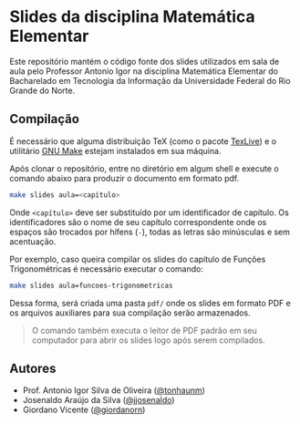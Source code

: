 # Slides da disciplina Matemática Elementar
Este repositório mantém o código fonte dos slides utilizados em sala de aula pelo Professor Antonio Igor na disciplina Matemática Elementar do Bacharelado em Tecnologia da Informação da Universidade Federal do Rio Grande do Norte.

## Compilação
É necessário que alguma distribuição TeX (como o pacote [TexLive](https://tug.org/texlive/)) e o utilitário [GNU Make](https://www.gnu.org/software/make/) estejam instalados em sua máquina.

Após clonar o repositório, entre no diretório em algum shell e execute o comando abaixo para produzir o documento em formato pdf.

```sh
make slides aula=<capítulo>
```

Onde `<capítulo>` deve ser substituído por um identificador de capítulo. Os identificadores são o nome de seu capítulo correspondente onde os espaços são trocados por hífens (`-`), todas as letras são minúsculas e sem acentuação.

Por exemplo, caso queira compilar os slides do capítulo de Funções Trigonométricas é necessário executar o comando:

```sh
make slides aula=funcoes-trigonometricas
```

Dessa forma, será criada uma pasta `pdf/` onde os slides em formato PDF e os arquivos auxiliares para sua compilação serão armazenados.

> O comando também executa o leitor de PDF padrão em seu computador para abrir os slides logo após serem compilados.

## Autores
- Prof. Antonio Igor Silva de Oliveira ([@tonhaunm](https://github.com/tonhaunm))
- Josenaldo Araújo da Silva ([@jjosenaldo](https://github.com/jjosenaldo))
- Giordano Vicente ([@giordanorn](https://github.com/giordanorn))
